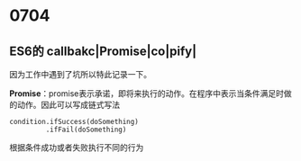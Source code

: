 0704
===
## ES6的 callbakc|Promise|co|pify|

因为工作中遇到了坑所以特此记录一下。

**Promise**：promise表示承诺，即将来执行的动作。在程序中表示当条件满足时做的动作。因此可以写成链式写法
```
condition.ifSuccess(doSomething)
         .ifFail(doSomething)
```
根据条件成功或者失败执行不同的行为